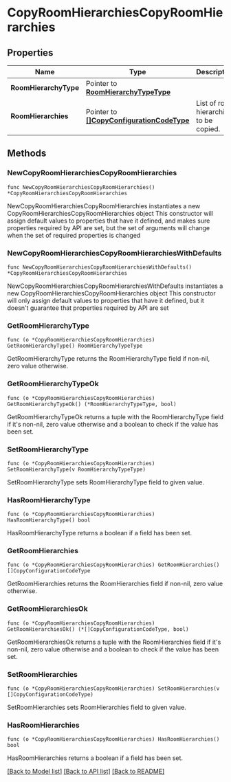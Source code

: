 # CopyRoomHierarchiesCopyRoomHierarchies

## Properties

Name | Type | Description | Notes
------------ | ------------- | ------------- | -------------
**RoomHierarchyType** | Pointer to [**RoomHierarchyTypeType**](RoomHierarchyTypeType.md) |  | [optional] 
**RoomHierarchies** | Pointer to [**[]CopyConfigurationCodeType**](CopyConfigurationCodeType.md) | List of room hierarchies to be copied. | [optional] 

## Methods

### NewCopyRoomHierarchiesCopyRoomHierarchies

`func NewCopyRoomHierarchiesCopyRoomHierarchies() *CopyRoomHierarchiesCopyRoomHierarchies`

NewCopyRoomHierarchiesCopyRoomHierarchies instantiates a new CopyRoomHierarchiesCopyRoomHierarchies object
This constructor will assign default values to properties that have it defined,
and makes sure properties required by API are set, but the set of arguments
will change when the set of required properties is changed

### NewCopyRoomHierarchiesCopyRoomHierarchiesWithDefaults

`func NewCopyRoomHierarchiesCopyRoomHierarchiesWithDefaults() *CopyRoomHierarchiesCopyRoomHierarchies`

NewCopyRoomHierarchiesCopyRoomHierarchiesWithDefaults instantiates a new CopyRoomHierarchiesCopyRoomHierarchies object
This constructor will only assign default values to properties that have it defined,
but it doesn't guarantee that properties required by API are set

### GetRoomHierarchyType

`func (o *CopyRoomHierarchiesCopyRoomHierarchies) GetRoomHierarchyType() RoomHierarchyTypeType`

GetRoomHierarchyType returns the RoomHierarchyType field if non-nil, zero value otherwise.

### GetRoomHierarchyTypeOk

`func (o *CopyRoomHierarchiesCopyRoomHierarchies) GetRoomHierarchyTypeOk() (*RoomHierarchyTypeType, bool)`

GetRoomHierarchyTypeOk returns a tuple with the RoomHierarchyType field if it's non-nil, zero value otherwise
and a boolean to check if the value has been set.

### SetRoomHierarchyType

`func (o *CopyRoomHierarchiesCopyRoomHierarchies) SetRoomHierarchyType(v RoomHierarchyTypeType)`

SetRoomHierarchyType sets RoomHierarchyType field to given value.

### HasRoomHierarchyType

`func (o *CopyRoomHierarchiesCopyRoomHierarchies) HasRoomHierarchyType() bool`

HasRoomHierarchyType returns a boolean if a field has been set.

### GetRoomHierarchies

`func (o *CopyRoomHierarchiesCopyRoomHierarchies) GetRoomHierarchies() []CopyConfigurationCodeType`

GetRoomHierarchies returns the RoomHierarchies field if non-nil, zero value otherwise.

### GetRoomHierarchiesOk

`func (o *CopyRoomHierarchiesCopyRoomHierarchies) GetRoomHierarchiesOk() (*[]CopyConfigurationCodeType, bool)`

GetRoomHierarchiesOk returns a tuple with the RoomHierarchies field if it's non-nil, zero value otherwise
and a boolean to check if the value has been set.

### SetRoomHierarchies

`func (o *CopyRoomHierarchiesCopyRoomHierarchies) SetRoomHierarchies(v []CopyConfigurationCodeType)`

SetRoomHierarchies sets RoomHierarchies field to given value.

### HasRoomHierarchies

`func (o *CopyRoomHierarchiesCopyRoomHierarchies) HasRoomHierarchies() bool`

HasRoomHierarchies returns a boolean if a field has been set.


[[Back to Model list]](../README.md#documentation-for-models) [[Back to API list]](../README.md#documentation-for-api-endpoints) [[Back to README]](../README.md)


